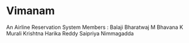 # Vimanam
An Airline Reservation System
Members : Balaji Bharatwaj M
          Bhavana K
          Murali Krishtna
          Harika Reddy
          Saipriya Nimmagadda
